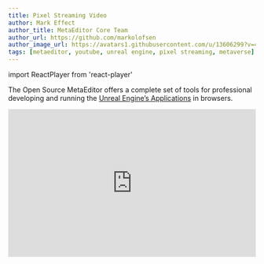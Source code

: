 ```yaml
---
title: Pixel Streaming Video
author: Mark Effect
author_title: MetaEditor Core Team
author_url: https://github.com/markolofsen
author_image_url: https://avatars1.githubusercontent.com/u/13606299?v=4
tags: [metaeditor, youtube, unreal engine, pixel streaming, metaverse]
---
```


import ReactPlayer from 'react-player'


The Open Source MetaEditor offers a complete set of tools for professional developing and running the [Unreal Engine’s Applications](/) in browsers.

<iframe width="100%" height="300" src="https://www.youtube.com/embed/LYqFQVFEQGM" title="YouTube video player" frameborder="0" allow="accelerometer; autoplay; clipboard-write; encrypted-media; gyroscope; picture-in-picture" allowfullscreen></iframe>

